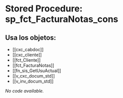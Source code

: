 # Stored Procedure: sp_fct_FacturaNotas_cons

## Usa los objetos:
- [[cxc_cabdoc]]
- [[cxc_cliente]]
- [[fct_Cliente]]
- [[fct_FacturaNotas]]
- [[fn_sis_GetUsuActual]]
- [[v_cxc_docum_std]]
- [[v_inv_docum_std]]

*No code available.*
